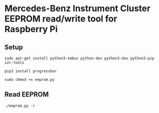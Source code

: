 # Mercedes-Benz Instrument Cluster EEPROM read/write tool for Raspberry Pi

## Setup
```console
sudo apt-get install python3-smbus python-dev python3-dev python3-pip i2c-tools
```
```console
pip3 install progressbar
```
```console
sudo chmod +x eeprom.py
```

## Read EEPROM
```console
./eeprom.py -r
```
